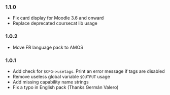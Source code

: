 ### 1.1.0

* Fix card display for Moodle 3.6 and onward
* Replace deprecated coursecat lib usage

### 1.0.2

* Move FR language pack to AMOS

### 1.0.1

* Add check for `$CFG->usetags`. Print an error message if tags are disabled
* Remove useless global variable `$OUTPUT` usage
* Add missing capability name strings 
* Fix a typo in English pack (Thanks Germán Valero)
